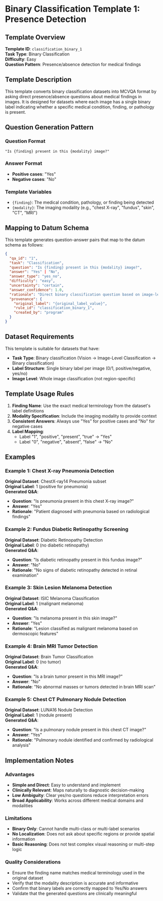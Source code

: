 # Binary Classification Template 1: Presence Detection

## Template Overview

**Template ID**: `classification_binary_1`  
**Task Type**: Binary Classification  
**Difficulty**: Easy  
**Question Pattern**: Presence/absence detection for medical findings  

## Template Description

This template converts binary classification datasets into MCVQA format by asking direct presence/absence questions about medical findings in images. It is designed for datasets where each image has a single binary label indicating whether a specific medical condition, finding, or pathology is present.

## Question Generation Pattern

### Question Format
```
"Is {finding} present in this {modality} image?"
```

### Answer Format
- **Positive cases**: "Yes"
- **Negative cases**: "No"

### Template Variables
- `{finding}`: The medical condition, pathology, or finding being detected
- `{modality}`: The imaging modality (e.g., "chest X-ray", "fundus", "skin", "CT", "MRI")

## Mapping to Datum Schema

This template generates question-answer pairs that map to the datum schema as follows:

```json
{
  "qa_id": "1",
  "task": "Classification",
  "question": "Is {finding} present in this {modality} image?",
  "answer": "Yes" | "No",
  "answer_type": "yes_no",
  "difficulty": "easy",
  "uncertainty": "certain",
  "answer_confidence": 1.0,
  "rationale": "Direct binary classification question based on image-level label",
  "provenance": {
    "original_label": "{original_label_value}",
    "rule_id": "classification_binary_1",
    "created_by": "program"
  }
}
```

## Dataset Requirements

This template is suitable for datasets that have:
- **Task Type**: Binary classification (Vision → Image-Level Classification → Binary classification)
- **Label Structure**: Single binary label per image (0/1, positive/negative, yes/no)
- **Image Level**: Whole image classification (not region-specific)

## Template Usage Rules

1. **Finding Name**: Use the exact medical terminology from the dataset's label definitions
2. **Modality Specification**: Include the imaging modality to provide context
3. **Consistent Answers**: Always use "Yes" for positive cases and "No" for negative cases
4. **Label Mapping**:
   - Label "1", "positive", "present", "true" → "Yes"
   - Label "0", "negative", "absent", "false" → "No"

## Examples

### Example 1: Chest X-ray Pneumonia Detection
**Original Dataset**: ChestX-ray14 Pneumonia subset  
**Original Label**: 1 (positive for pneumonia)  
**Generated Q&A**:
- **Question**: "Is pneumonia present in this chest X-ray image?"
- **Answer**: "Yes"
- **Rationale**: "Patient diagnosed with pneumonia based on radiological findings"

### Example 2: Fundus Diabetic Retinopathy Screening
**Original Dataset**: Diabetic Retinopathy Detection  
**Original Label**: 0 (no diabetic retinopathy)  
**Generated Q&A**:
- **Question**: "Is diabetic retinopathy present in this fundus image?"
- **Answer**: "No"
- **Rationale**: "No signs of diabetic retinopathy detected in retinal examination"

### Example 3: Skin Lesion Melanoma Detection
**Original Dataset**: ISIC Melanoma Classification  
**Original Label**: 1 (malignant melanoma)  
**Generated Q&A**:
- **Question**: "Is melanoma present in this skin image?"
- **Answer**: "Yes"
- **Rationale**: "Lesion classified as malignant melanoma based on dermoscopic features"

### Example 4: Brain MRI Tumor Detection
**Original Dataset**: Brain Tumor Classification  
**Original Label**: 0 (no tumor)  
**Generated Q&A**:
- **Question**: "Is a brain tumor present in this MRI image?"
- **Answer**: "No"
- **Rationale**: "No abnormal masses or tumors detected in brain MRI scan"

### Example 5: Chest CT Pulmonary Nodule Detection
**Original Dataset**: LUNA16 Nodule Detection  
**Original Label**: 1 (nodule present)  
**Generated Q&A**:
- **Question**: "Is a pulmonary nodule present in this chest CT image?"
- **Answer**: "Yes"
- **Rationale**: "Pulmonary nodule identified and confirmed by radiological analysis"

## Implementation Notes

### Advantages
- **Simple and Direct**: Easy to understand and implement
- **Clinically Relevant**: Maps naturally to diagnostic decision-making
- **Low Ambiguity**: Clear yes/no questions reduce interpretation errors
- **Broad Applicability**: Works across different medical domains and modalities

### Limitations
- **Binary Only**: Cannot handle multi-class or multi-label scenarios
- **No Localization**: Does not ask about specific regions or provide spatial information
- **Basic Reasoning**: Does not test complex visual reasoning or multi-step logic

### Quality Considerations
- Ensure the finding name matches medical terminology used in the original dataset
- Verify that the modality description is accurate and informative
- Confirm that binary labels are correctly mapped to Yes/No answers
- Validate that the generated questions are clinically meaningful

